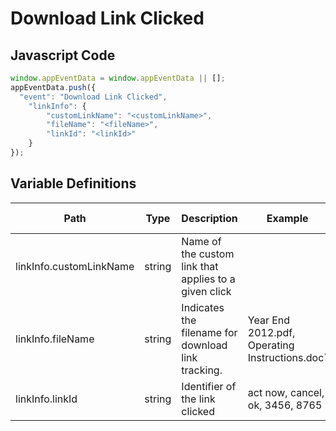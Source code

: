 # Download Link Clicked

### 

## Javascript Code
```js
window.appEventData = window.appEventData || [];
appEventData.push({
  "event": "Download Link Clicked",
    "linkInfo": {
        "customLinkName": "<customLinkName>",
        "fileName": "<fileName>",
        "linkId": "<linkId>"
    }
});
```

## Variable Definitions

|Path|Type|Description|Example|Pattern|Min Length|Max Length|Minimum|Maximum|Multiple Of|
| --- | --- | --- | --- | --- | --- | --- | --- | --- | --- |
|linkInfo.customLinkName|string|Name of the custom link that applies to a given click||||||||
|linkInfo.fileName|string|Indicates the filename for download link tracking.|Year End 2012.pdf, Operating Instructions.doc`|||||||
|linkInfo.linkId|string|Identifier of the link clicked|act now, cancel, ok, 3456, 8765|||||||




